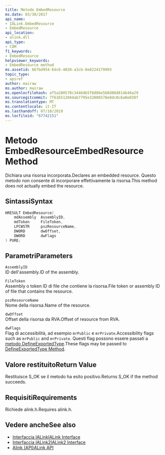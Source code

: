 ```yaml
---
title: Metodo EmbedResource
ms.date: 03/30/2017
api_name:
- IALink.EmbedResource
- EmbedResource
api_location:
- alink.dll
api_type:
- COM
f1_keywords:
- EmbedResource
helpviewer_keywords:
- EmbedResource method
ms.assetid: 667bd954-6dc6-4020-a3cb-0e8224179993
topic_type:
- apiref
author: mairaw
ms.author: mairaw
ms.openlocfilehash: af5a200578c34464b5f8d86e568d08d814b46a29
ms.sourcegitcommit: 7f616512044ab7795e32806578e8dc0c6a0e038f
ms.translationtype: MT
ms.contentlocale: it-IT
ms.lasthandoff: 07/10/2019
ms.locfileid: "67742151"
---
```

# <a name="embedresource-method"></a><span data-ttu-id="32296-102">Metodo EmbedResource</span><span class="sxs-lookup"><span data-stu-id="32296-102">EmbedResource Method</span></span>
<span data-ttu-id="32296-103">Dichiara una risorsa incorporata.</span><span class="sxs-lookup"><span data-stu-id="32296-103">Declares an embedded resource.</span></span> <span data-ttu-id="32296-104">Questo metodo non consente di incorporare effettivamente la risorsa.</span><span class="sxs-lookup"><span data-stu-id="32296-104">This method does not actually embed the resource.</span></span>  
  
## <a name="syntax"></a><span data-ttu-id="32296-105">Sintassi</span><span class="sxs-lookup"><span data-stu-id="32296-105">Syntax</span></span>  
  
```cpp  
HRESULT EmbedResource(  
    mdAssembly  AssemblyID,  
    mdToken     FileToken,  
    LPCWSTR     pszResourceName,  
    DWORD       dwOffset,  
    DWORD       dwFlags  
) PURE;  
```  
  
## <a name="parameters"></a><span data-ttu-id="32296-106">Parametri</span><span class="sxs-lookup"><span data-stu-id="32296-106">Parameters</span></span>  
 `AssemblyID`  
 <span data-ttu-id="32296-107">ID dell'assembly.</span><span class="sxs-lookup"><span data-stu-id="32296-107">ID of the assembly.</span></span>  
  
 `FileToken`  
 <span data-ttu-id="32296-108">Assembly o token ID di file che contiene la risorsa.</span><span class="sxs-lookup"><span data-stu-id="32296-108">File token or assembly ID of file that contains the resource.</span></span>  
  
 `pszResourceName`  
 <span data-ttu-id="32296-109">Nome della risorsa.</span><span class="sxs-lookup"><span data-stu-id="32296-109">Name of the resource.</span></span>  
  
 `dwOffset`  
 <span data-ttu-id="32296-110">Offset della risorsa da RVA.</span><span class="sxs-lookup"><span data-stu-id="32296-110">Offset of resource from RVA.</span></span>  
  
 `dwFlags`  
 <span data-ttu-id="32296-111">Flag di accessibilità, ad esempio `mrPublic` e `mrPrivate`.</span><span class="sxs-lookup"><span data-stu-id="32296-111">Accessibility flags such as `mrPublic` and `mrPrivate`.</span></span> <span data-ttu-id="32296-112">Questi flag possono essere passati a [metodo DefineExportedType](../../../../docs/framework/unmanaged-api/metadata/imetadataassemblyemit-defineexportedtype-method.md).</span><span class="sxs-lookup"><span data-stu-id="32296-112">These flags may be passed to [DefineExportedType Method](../../../../docs/framework/unmanaged-api/metadata/imetadataassemblyemit-defineexportedtype-method.md).</span></span>  
  
## <a name="return-value"></a><span data-ttu-id="32296-113">Valore restituito</span><span class="sxs-lookup"><span data-stu-id="32296-113">Return Value</span></span>  
 <span data-ttu-id="32296-114">Restituisce S_OK se il metodo ha esito positivo.</span><span class="sxs-lookup"><span data-stu-id="32296-114">Returns S_OK if the method succeeds.</span></span>  
  
## <a name="requirements"></a><span data-ttu-id="32296-115">Requisiti</span><span class="sxs-lookup"><span data-stu-id="32296-115">Requirements</span></span>  
 <span data-ttu-id="32296-116">Richiede alink.h.</span><span class="sxs-lookup"><span data-stu-id="32296-116">Requires alink.h.</span></span>  
  
## <a name="see-also"></a><span data-ttu-id="32296-117">Vedere anche</span><span class="sxs-lookup"><span data-stu-id="32296-117">See also</span></span>

- [<span data-ttu-id="32296-118">Interfaccia IALink</span><span class="sxs-lookup"><span data-stu-id="32296-118">IALink Interface</span></span>](../../../../docs/framework/unmanaged-api/alink/ialink-interface.md)
- [<span data-ttu-id="32296-119">Interfaccia IALink2</span><span class="sxs-lookup"><span data-stu-id="32296-119">IALink2 Interface</span></span>](../../../../docs/framework/unmanaged-api/alink/ialink2-interface.md)
- [<span data-ttu-id="32296-120">Alink (API)</span><span class="sxs-lookup"><span data-stu-id="32296-120">ALink API</span></span>](../../../../docs/framework/unmanaged-api/alink/index.md)
